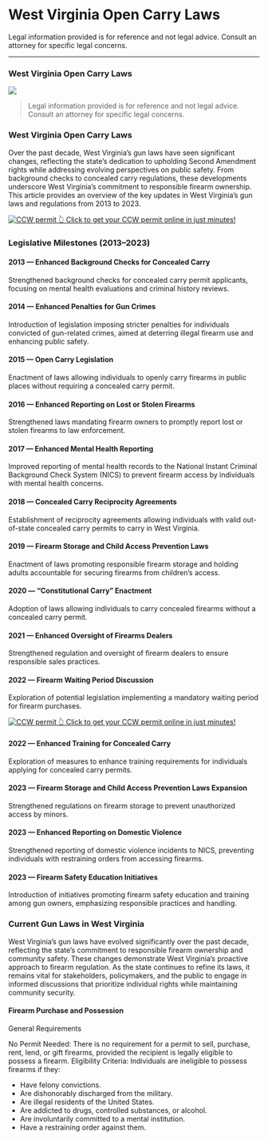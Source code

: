 # West Virginia Open Carry Laws

Legal information provided is for reference and not legal advice. Consult an attorney for specific legal concerns. 

* * *

### West Virginia Open Carry Laws

![](https://cdn-images-1.medium.com/max/800/1*3n4BKtRm2zEBR38BqwiGWA.png)

> Legal information provided is for reference and not legal advice. Consult an attorney for specific legal concerns.

### West Virginia Open Carry Laws

Over the past decade, West Virginia’s gun laws have seen significant changes, reflecting the state’s dedication to upholding Second Amendment rights while addressing evolving perspectives on public safety. From background checks to concealed carry regulations, these developments underscore West Virginia’s commitment to responsible firearm ownership. This article provides an overview of the key updates in West Virginia’s gun laws and regulations from 2013 to 2023.

<a href="https://serp.ly/ccw">
<div>
    <img src="https://cdn-images-1.medium.com/max/1200/1*aCmvRhaa5Xjz4zDZxHzAjg.png" alt="CCW permit">
    👆 Click to get your CCW permit online in just minutes!
</div>
</a>

### Legislative Milestones (2013–2023)

#### 2013 — Enhanced Background Checks for Concealed Carry

Strengthened background checks for concealed carry permit applicants, focusing on mental health evaluations and criminal history reviews.

#### 2014 — Enhanced Penalties for Gun Crimes

Introduction of legislation imposing stricter penalties for individuals convicted of gun-related crimes, aimed at deterring illegal firearm use and enhancing public safety.

#### 2015 — Open Carry Legislation

Enactment of laws allowing individuals to openly carry firearms in public places without requiring a concealed carry permit.

#### 2016 — Enhanced Reporting on Lost or Stolen Firearms

Strengthened laws mandating firearm owners to promptly report lost or stolen firearms to law enforcement.

#### 2017 — Enhanced Mental Health Reporting

Improved reporting of mental health records to the National Instant Criminal Background Check System (NICS) to prevent firearm access by individuals with mental health concerns.

#### 2018 — Concealed Carry Reciprocity Agreements

Establishment of reciprocity agreements allowing individuals with valid out-of-state concealed carry permits to carry in West Virginia.

#### 2019 — Firearm Storage and Child Access Prevention Laws

Enactment of laws promoting responsible firearm storage and holding adults accountable for securing firearms from children’s access.

#### 2020 — “Constitutional Carry” Enactment

Adoption of laws allowing individuals to carry concealed firearms without a concealed carry permit.

#### 2021 — Enhanced Oversight of Firearms Dealers

Strengthened regulation and oversight of firearm dealers to ensure responsible sales practices.

#### 2022 — Firearm Waiting Period Discussion

Exploration of potential legislation implementing a mandatory waiting period for firearm purchases.


<a href="https://serp.ly/ccw">
<div>
    <img src="https://cdn-images-1.medium.com/max/1200/1*TMCVgNoKp2NAtvLSAMkaJg.png" alt="CCW permit">
    👆 Click to get your CCW permit online in just minutes!
</div>
</a>


#### 2022 — Enhanced Training for Concealed Carry

Exploration of measures to enhance training requirements for individuals applying for concealed carry permits.

#### 2023 — Firearm Storage and Child Access Prevention Laws Expansion

Strengthened regulations on firearm storage to prevent unauthorized access by minors.

#### 2023 — Enhanced Reporting on Domestic Violence

Strengthened reporting of domestic violence incidents to NICS, preventing individuals with restraining orders from accessing firearms.

#### 2023 — Firearm Safety Education Initiatives

Introduction of initiatives promoting firearm safety education and training among gun owners, emphasizing responsible practices and handling.

### Current Gun Laws in West Virginia

West Virginia’s gun laws have evolved significantly over the past decade, reflecting the state’s commitment to responsible firearm ownership and community safety. These changes demonstrate West Virginia’s proactive approach to firearm regulation. As the state continues to refine its laws, it remains vital for stakeholders, policymakers, and the public to engage in informed discussions that prioritize individual rights while maintaining community security.

#### Firearm Purchase and Possession

General Requirements

No Permit Needed: There is no requirement for a permit to sell, purchase, rent, lend, or gift firearms, provided the recipient is legally eligible to possess a firearm. Eligibility Criteria: Individuals are ineligible to possess firearms if they:

  * Have felony convictions.
  * Are dishonorably discharged from the military.
  * Are illegal residents of the United States.
  * Are addicted to drugs, controlled substances, or alcohol.
  * Are involuntarily committed to a mental institution.
  * Have a restraining order against them.




